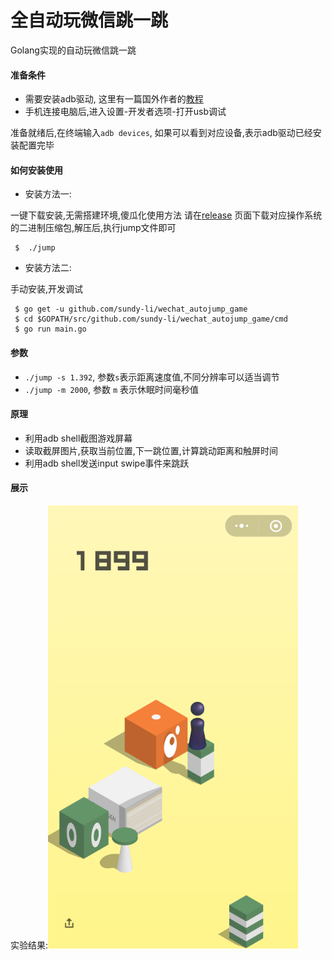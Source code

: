 # 全自动玩微信跳一跳
Golang实现的自动玩微信跳一跳



#### 准备条件
- 需要安装adb驱动, 这里有一篇国外作者的[教程](https://www.xda-developers.com/install-adb-windows-macos-linux/)
- 手机连接电脑后,进入设置-开发者选项-打开usb调试

准备就绪后,在终端输入`adb devices`, 如果可以看到对应设备,表示adb驱动已经安装配置完毕


#### 如何安装使用
- 安装方法一:

 一键下载安装,无需搭建环境,傻瓜化使用方法
请在[release](https://github.com/sundy-li/wechat_autojump_game/releases) 页面下载对应操作系统的二进制压缩包,解压后,执行jump文件即可

```
 $  ./jump 
```

- 安装方法二: 

手动安装,开发调试
```
 $ go get -u github.com/sundy-li/wechat_autojump_game
 $ cd $GOPATH/src/github.com/sundy-li/wechat_autojump_game/cmd
 $ go run main.go
```


#### 参数
- `./jump -s 1.392`, 参数`s`表示距离速度值,不同分辨率可以适当调节
- `./jump -m 2000`, 参数 `m` 表示休眠时间毫秒值

#### 原理
- 利用adb shell截图游戏屏幕
- 读取截屏图片,获取当前位置,下一跳位置,计算跳动距离和触屏时间
- 利用adb shell发送input swipe事件来跳跃

#### 展示
实验结果:![game](game.png)




